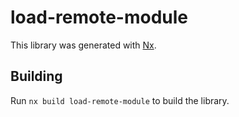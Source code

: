 # load-remote-module

This library was generated with [Nx](https://nx.dev).

## Building

Run `nx build load-remote-module` to build the library.
